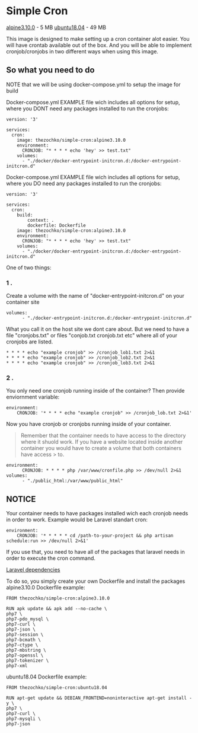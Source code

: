 # Simple Cron 

[alpine3.10.0](https://github.com/thezochko/simple-cron/tree/master) - 5 MB
[ubuntu18.04](https://github.com/thezochko/simple-cron/tree/master) - 49 MB

This image is designed to make setting up a cron container alot easier.
You will have crontab available out of the box.
And you will be able to implement cronjob/cronjobs in two different ways when using this image.

## So what you need to do

NOTE that we will be using docker-compose.yml to setup the image for build

Docker-compose.yml EXAMPLE file wich includes all options for setup, where you DONT need any packages installed to run the cronjobs:

```
version: '3'

services:
  cron:
    image: thezochko/simple-cron:alpine3.10.0
    environment:
      CRONJOB: "* * * * echo 'hey' >> test.txt"
    volumes:
      - "./docker/docker-entrypoint-initcron.d:/docker-entrypoint-initcron.d"
```

Docker-compose.yml EXAMPLE file wich includes all options for setup, where you DO need any packages installed to run the cronjobs:

```
version: '3'

services:
  cron:
    build:
        context: .
        dockerfile: Dockerfile
    image: thezochko/simple-cron:alpine3.10.0
    environment:
      CRONJOB: "* * * * echo 'hey' >> test.txt"
    volumes:
      - "./docker/docker-entrypoint-initcron.d:/docker-entrypoint-initcron.d"
```

One of two things:

### 1 .
Create a volume with the name of "docker-entrypoint-initcron.d" on your container site

```
volumes:
      - "./docker-entrypoint-initcron.d:/docker-entrypoint-initcron.d"
```

What you call it on the host site we dont care about.
But we need to have a file "cronjobs.txt" or files "conjob.txt cronjob.txt etc" where all of your cronjobs are listed.

```
* * * * echo "example cronjob" >> /cronjob_lob1.txt 2>&1
* * * * echo "example cronjob" >> /cronjob_lob2.txt 2>&1
* * * * echo "example cronjob" >> /cronjob_lob3.txt 2>&1
```

### 2 .
You only need one cronjob running inside of the container?
Then provide enviornment variable: 

```
environment:
    CRONJOB: '* * * * echo "example cronjob" >> /cronjob_lob.txt 2>&1'
```

Now you have cronjob or cronjobs running inside of your container. 

> Remember that the container needs to have access to the directory where it shuold work. 
> If you have a website located inside another container you would have to create a volume that both containers have access > to.

```
environment:
      CRONJOB: * * * * php /var/www/cronfile.php >> /dev/null 2>&1
volumes:
      - "./public_html:/var/www/public_html"
```

## NOTICE
Your container needs to have packages installed wich each cronjob needs in order to work.
Example would be Laravel standart cron:

```
environment:
    CRONJOB: '* * * * * cd /path-to-your-project && php artisan schedule:run >> /dev/null 2>&1'
```

If you use that, you need to have all of the packages that laravel needs in order to execute the cron command.

[Laravel dependencies](https://laravel.com/docs/5.8/installation)

To do so, you simply create your own Dockerfile and install the packages
alpine3.10.0 Dockerfile example:

```
FROM thezochko/simple-cron:alpine3.10.0

RUN apk update && apk add --no-cache \
php7 \
php7-pdo_mysql \
php7-curl \
php7-json \
php7-session \
php7-bcmath \
php7-ctype \
php7-mbstring \
php7-openssl \
php7-tokenizer \
php7-xml

```

ubuntu18.04 Dockerfile example:

```
FROM thezochko/simple-cron:ubuntu18.04

RUN apt-get update && DEBIAN_FRONTEND=noninteractive apt-get install -y \
php7 \
php7-curl \
php7-mysqli \
php7-json

```

